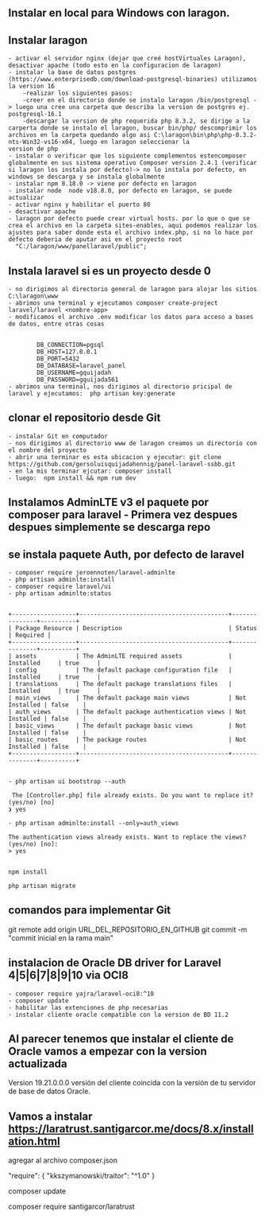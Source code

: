 

## Instalar en local para Windows con laragon.
## Instalar laragon 
  
    - activar el servidor nginx (dejar que creé hostVirtuales Laragon), desactivar apache (todo esto en la configuracion de laragon)
    - instalar la base de datos postgres (https://www.enterprisedb.com/download-postgresql-binaries) utilizamos la version 16
        -realizar los siguientes pasos:
        -creer en el directorio donde se instalo laragon /bin/postgresql -> luego una cree una carpeta que describa la version de postgres ej. postgresql-16.1
        -descargar la version de php requerida php 8.3.2, se dirige a la carperta donde se instalo el laragon, buscar bin/php/ descomprimir los archivos en la carpeta quedando algo asi C:\laragon\bin\php\php-8.3.2-nts-Win32-vs16-x64, luego en laragon seleccionar la               version de php
    - instalar o verificar que los siguiente complementos estencomposer globalmente en sus sistema operativo Composer version 2.4.1 (verificar si laragon los instala por defecto)-> no lo instala por defecto, en windows se descarga y se instala globalmente
    - instalar npm 8.18.0 -> viene por defecto en laragon
    - instalar node  node v18.8.0, por defecto en laragon, se puede actualizar
    - activar nginx y habilitar el puerto 80 
    - desactivar apache
    - laragon por defecto puede crear virtual hosts. por lo que o que se crea el archivo en la carpeta sites-enables, aqui podemos realizar los ajustes para saber donde esta el archivo index.php, si no lo hace por defecto deberia de aputar asi en el proyecto root     
      "C:/laragon/www/panellaravel/public";

## Instala laravel si es un proyecto desde 0
    - no dirigimos al directorio general de laragon para alojar los sitios C:\laragon\www
    - abrimos una terminal y ejecutamos composer create-project laravel/laravel <nombre-app>
    - modificamos el archivo .env modificar los datos para acceso a bases de datos, entre otras cosas


            DB_CONNECTION=pgsql
            DB_HOST=127.0.0.1
            DB_PORT=5432
            DB_DATABASE=laravel_panel
            DB_USERNAME=gquijadah
            DB_PASSWORD=gquijada561
    - abrimos una terminal, nos dirigimos al directorio pricipal de laravel y ejecutamos:  php artisan key:generate

## clonar el repositorio desde Git

    - instalar Git en computador
    - nos dirigimos al directorio www de laragon creamos un directorio con el nombre del proyecto
    - abrir una terminar es esta ubicacion y ejecutar: git clone https://github.com/gersoluisquijadahennig/panel-laravel-ssbb.git
    - en la mis terminar ejcutar: composer install
    - luego:  npm install && npm rum dev 

## Instalamos AdminLTE v3 el paquete por composer para laravel - Primera vez despues despues simplemente se descarga repo
## se instala paquete Auth, por defecto de laravel
    
    - composer require jeroennoten/laravel-adminlte
    - php artisan adminlte:install
    - composer require laravel/ui
    - php artisan adminlte:status

    
    +------------------+------------------------------------------+---------------+----------+
    | Package Resource | Description                              | Status        | Required |
    +------------------+------------------------------------------+---------------+----------+
    | assets           | The AdminLTE required assets             | Installed     | true     |
    | config           | The default package configuration file   | Installed     | true     |
    | translations     | The default package translations files   | Installed     | true     |
    | main_views       | The default package main views           | Not Installed | false    |
    | auth_views       | The default package authentication views | Not Installed | false    |
    | basic_views      | The default package basic views          | Not Installed | false    |
    | basic_routes     | The package routes                       | Not Installed | false    |
    +------------------+------------------------------------------+---------------+----------+


    - php artisan ui bootstrap --auth

     The [Controller.php] file already exists. Do you want to replace it? (yes/no) [no]
    ❯ yes

    - php artisan adminlte:install --only=auth_views

    The authentication views already exists. Want to replace the views? (yes/no) [no]:
    > yes


    npm install

    php artisan migrate

## comandos para implementar Git

git remote add origin URL_DEL_REPOSITORIO_EN_GITHUB
git commit -m "commit inicial en la rama main"

## instalacion de Oracle DB driver for Laravel 4|5|6|7|8|9|10 via OCI8

    - composer require yajra/laravel-oci8:^10
    - composer update
    - habilitar las extenciones de php necesarias
    - instalar cliente oracle compatible con la version de BD 11.2

## Al parecer tenemos que instalar el cliente de Oracle vamos a empezar con la version actualizada 

 Version 19.21.0.0.0
 versión del cliente coincida con la versión de tu servidor de base de datos Oracle. 

## Vamos a instalar https://laratrust.santigarcor.me/docs/8.x/installation.html
 agregar al archivo composer.json

"require": {
    "kkszymanowski/traitor": "^1.0"
}

composer update

composer require santigarcor/laratrust



